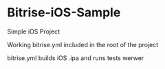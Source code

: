 # Bitrise-iOS-Sample

Simple iOS Project 

Working bitrise.yml included in the root of the project

bitrise.yml builds iOS .ipa and runs tests 
werwer
